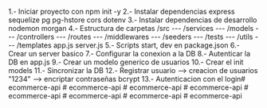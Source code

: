 1.- Iniciar proyecto con npm init -y
2.- Instalar dependencias express sequelize pg pg-hstore cors dotenv
3.- Instalar dependencias de desarrollo nodemon morgan
4.- Estructura de carpetas
    /src
    --- /services
    --- /models
    --- /controllers
    --- /routes
    --- /middlewares
    --- /seeders
    --- /tests
    --- /utils
    --- /templates
        app.js
        server.js
5.- Scripts start, dev en package.json
6.- Crear un server basico
7.- Configurar la conexion a la DB
8.- Autenticar la DB en app.js
9.- Crear un modelo generico de usuarios
10.- Crear el init models
11.- Sincronizar la DB
12.- Registrar usuario --> creacion de usuarios
        "1234" --> encriptar contraseñas
        bcrypt
13.- Autenticacion con el login#   e c o m m e r c e - a p i  
 #   e c o m m e r c e - a p i  
 #   e c o m m e r c e - a p i  
 #   e c o m m e r c e - a p i  
 #   e c o m m e r c e - a p i  
 #   e c o m m e r c e - a p i  
 #   e c o m m e r c e - a p i  
 #   e c o m m e r c e - a p i  
 